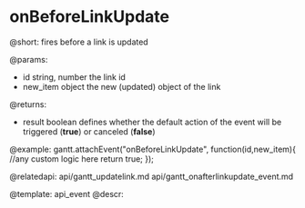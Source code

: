 onBeforeLinkUpdate
=============

@short: fires before a link is updated

@params:
- id	string, number	the link id
- new_item	object	the new (updated)  object of the link 

@returns:  
  - result     boolean       defines whether the default action of the event will be triggered (<b>true</b>) or canceled (<b>false</b>) 
 
@example:
gantt.attachEvent("onBeforeLinkUpdate", function(id,new_item){
    //any custom logic here
    return true;
});


@relatedapi:
	api/gantt_updatelink.md
    api/gantt_onafterlinkupdate_event.md

@template:	api_event
@descr:
